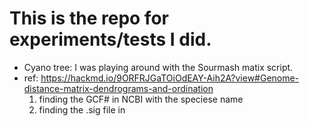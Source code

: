# This is the repo for experiments/tests I did.
- Cyano tree: I was playing around with the Sourmash matix script.
- ref: https://hackmd.io/9ORFRJGaTOiOdEAY-Aih2A?view#Genome-distance-matrix-dendrograms-and-ordination
  1) finding the GCF# in NCBI with the speciese name
  2) finding the .sig file in  
 
